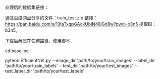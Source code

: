 处理后的数据集链接：

通过百度网盘分享的文件：train_test.zip
链接：https://pan.baidu.com/s/13taTxqpGAckUblN48jGd8w?pwd=b3n5 
提取码：b3n5。



下载后解压在任何路径，使用脚本

cd baseline

python EfficientNet.py --image_dir 'path/to/your/train_images'   --label_dir 'path/to/your/train_labels'  --test_dir 'path/to/your/test_images'  --test_label_dir 'path/to/your/test_labels'
